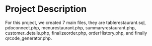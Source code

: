 # Project Description

For this project, we created 7 main files, they are tablerestaurant.sql, pdoconnect.php, menurestaurant.php, summaryrestaurant.php, customer_details.php, finalizeorder.php, orderHistory.php, and finally qrcode_generator.php. 
